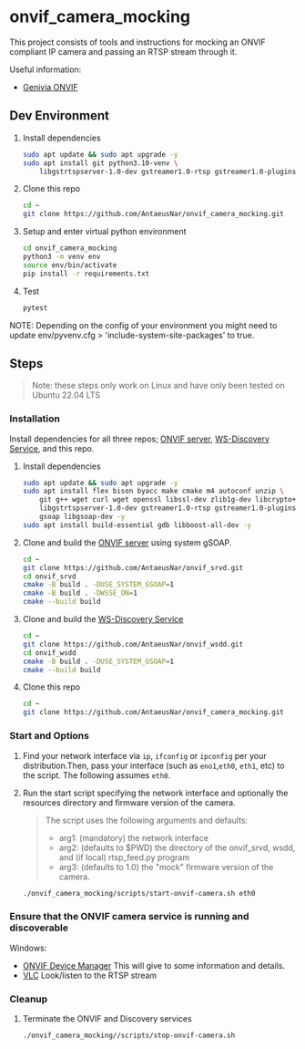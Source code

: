 # onvif_camera_mocking
This project consists of tools and instructions for mocking an ONVIF compliant IP camera and passing an RTSP stream through it.

Useful information:
- [Genivia ONVIF](https://www.genivia.com/examples/onvif/index.html)

## Dev Environment
1. Install dependencies
    ```sh
    sudo apt update && sudo apt upgrade -y
    sudo apt install git python3.10-venv \
        libgstrtspserver-1.0-dev gstreamer1.0-rtsp gstreamer1.0-plugins-ugly -y
    ```

1. Clone this repo
    ```sh
    cd ~
    git clone https://github.com/AntaeusNar/onvif_camera_mocking.git
    ```

1. Setup and enter virtual python environment
    ```sh
    cd onvif_camera_mocking
    python3 -m venv env
    source env/bin/activate
    pip install -r requirements.txt
    ```

1. Test
    ```sh
    pytest
    ```

NOTE: Depending on the config of your environment you might need to update env/pyvenv.cfg > 'include-system-site-packages' to true.

## Steps
> Note: these steps only work on Linux and have only been tested on Ubuntu 22.04 LTS

### Installation
Install dependencies for all three repos; [ONVIF server](https://github.com/AntaeusNar/onvif_srvd), [WS-Discovery Service](https://github.com/AntaeusNar/onvif_wsdd), and this repo.

1. Install dependencies
    ```sh
    sudo apt update && sudo apt upgrade -y
    sudo apt install flex bison byacc make cmake m4 autoconf unzip \
        git g++ wget curl wget openssl libssl-dev zlib1g-dev libcrypto++8 \
        libgstrtspserver-1.0-dev gstreamer1.0-rtsp gstreamer1.0-plugins-ugly\
        gsoap libgsoap-dev -y
    sudo apt install build-essential gdb libboost-all-dev -y
    ```

1. Clone and build the [ONVIF server](https://github.com/AntaeusNar/onvif_srvd) using system gSOAP.

    ```sh
    cd ~
    git clone https://github.com/AntaeusNar/onvif_srvd.git
    cd onvif_srvd
    cmake -B build . -DUSE_SYSTEM_GSOAP=1
    cmake -B build . -DWSSE_ON=1
    cmake --build build
    ```

1. Clone and build the [WS-Discovery Service](https://github.com/AntaeusNar/onvif_wsdd)
    ```sh
    cd ~
    git clone https://github.com/AntaeusNar/onvif_wsdd.git
    cd onvif_wsdd
    cmake -B build . -DUSE_SYSTEM_GSOAP=1
    cmake --build build
    ```

1. Clone this repo
    ```sh
    cd ~
    git clone https://github.com/AntaeusNar/onvif_camera_mocking.git
    ```

### Start and Options
1. Find your network interface via `ip`, `ifconfig` or `ipconfig` per your distribution.Then, pass your interface (such as `eno1`,`eth0`, `eth1`, etc) to the script. The following assumes `eth0`.

1. Run the start script specifying the network interface and optionally the resources directory and firmware version of the camera.

    > The script uses the following arguments and defaults:
    > - arg1: (mandatory) the network interface
    > - arg2: (defaults to $PWD) the directory of the onvif_srvd, wsdd, and (if local) rtsp_feed.py program
    > - arg3: (defaults to 1.0) the "mock" firmware version of the camera.

    ```sh
    ./onvif_camera_mocking/scripts/start-onvif-camera.sh eth0
    ```

### Ensure that the ONVIF camera service is running and discoverable
Windows:
- [ONVIF Device Manager](https://sourceforge.net/projects/onvifdm/)
This will give to some information and details.
- [VLC](https://www.videolan.org/) Look/listen to the RTSP stream
### Cleanup
1. Terminate the ONVIF and Discovery services
    ```sh
    ./onvif_camera_mocking//scripts/stop-onvif-camera.sh
    ```
